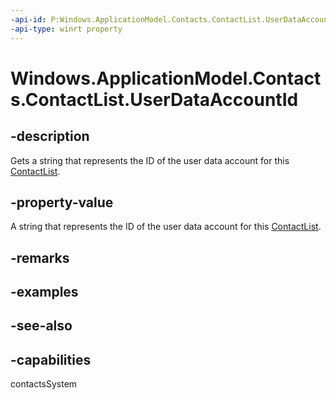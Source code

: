 ```yaml
---
-api-id: P:Windows.ApplicationModel.Contacts.ContactList.UserDataAccountId
-api-type: winrt property
---
```


<!-- Property syntax
public string UserDataAccountId { get; }
-->

# Windows.ApplicationModel.Contacts.ContactList.UserDataAccountId

## -description
Gets a string that represents the ID of the user data account for this [ContactList](contactlist.md).

## -property-value
A string that represents the ID of the user data account for this [ContactList](contactlist.md).

## -remarks

## -examples

## -see-also

## -capabilities
contactsSystem
